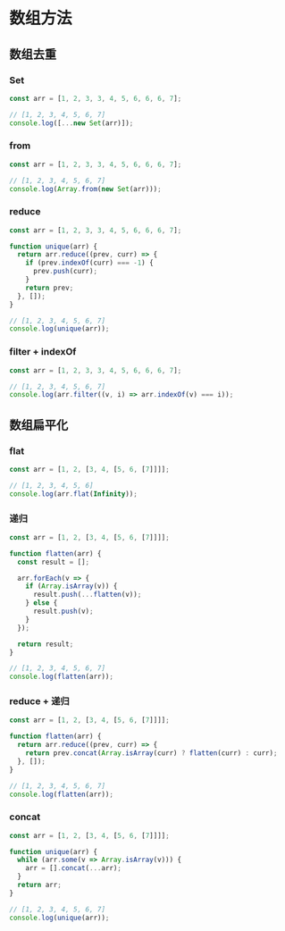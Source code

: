 # 数组方法

## 数组去重

### Set

``` javascript
const arr = [1, 2, 3, 3, 4, 5, 6, 6, 6, 7];

// [1, 2, 3, 4, 5, 6, 7]
console.log([...new Set(arr)]);
```

### from

``` javascript
const arr = [1, 2, 3, 3, 4, 5, 6, 6, 6, 7];

// [1, 2, 3, 4, 5, 6, 7]
console.log(Array.from(new Set(arr)));
```

### reduce

``` javascript
const arr = [1, 2, 3, 3, 4, 5, 6, 6, 6, 7];

function unique(arr) {
  return arr.reduce((prev, curr) => {
    if (prev.indexOf(curr) === -1) {
      prev.push(curr);
    }
    return prev;
  }, []);
}

// [1, 2, 3, 4, 5, 6, 7]
console.log(unique(arr));
```

### filter + indexOf

``` javascript
const arr = [1, 2, 3, 3, 4, 5, 6, 6, 6, 7];

// [1, 2, 3, 4, 5, 6, 7]
console.log(arr.filter((v, i) => arr.indexOf(v) === i));
```

## 数组扁平化

### flat

``` javascript
const arr = [1, 2, [3, 4, [5, 6, [7]]]];

// [1, 2, 3, 4, 5, 6]
console.log(arr.flat(Infinity));
```

### 递归

``` javascript
const arr = [1, 2, [3, 4, [5, 6, [7]]]];

function flatten(arr) {
  const result = [];

  arr.forEach(v => {
    if (Array.isArray(v)) {
      result.push(...flatten(v));
    } else {
      result.push(v);
    }
  });

  return result;
}

// [1, 2, 3, 4, 5, 6, 7]
console.log(flatten(arr));
```

### reduce + 递归

``` javascript
const arr = [1, 2, [3, 4, [5, 6, [7]]]];

function flatten(arr) {
  return arr.reduce((prev, curr) => {
    return prev.concat(Array.isArray(curr) ? flatten(curr) : curr);
  }, []);
}

// [1, 2, 3, 4, 5, 6, 7]
console.log(flatten(arr));
```

### concat

``` javascript
const arr = [1, 2, [3, 4, [5, 6, [7]]]];

function unique(arr) {
  while (arr.some(v => Array.isArray(v))) {
    arr = [].concat(...arr);
  }
  return arr;
}

// [1, 2, 3, 4, 5, 6, 7]
console.log(unique(arr));
```
